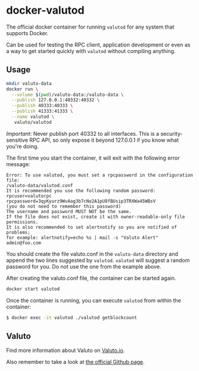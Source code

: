 # docker-valutod

The official docker container for running `valutod` for any system that supports Docker.

Can be used for testing the RPC client, application development or even as a way to get 
started quickly with `valutod` without compiling anything.

## Usage

```bash
mkdir valuto-data
docker run \
  --volume $(pwd)/valuto-data:/valuto-data \
  --publish 127.0.0.1:40332:40332 \
  --publish 40333:40333 \
  --publish 41333:41333 \
  --name valutod \
   valuto/valutod
```

*Important*:
Never publish port 40332 to all interfaces. This is a security-sensitive RPC API, so only expose 
it beyond 127.0.0.1 if you know what you're doing.

The first time you start the container, it will exit with the following error message:

```
Error: To use valutod, you must set a rpcpassword in the configuration file:
/valuto-data/valutod.conf
It is recommended you use the following random password:
rpcuser=valutorpc
rpcpassword=3qyKyurz9WvAag3b7cNo2A1pU8fBUsip3TRXWa45WBsV
(you do not need to remember this password)
The username and password MUST NOT be the same.
If the file does not exist, create it with owner-readable-only file permissions.
It is also recommended to set alertnotify so you are notified of problems;
for example: alertnotify=echo %s | mail -s "Valuto Alert" admin@foo.com
```

You should create the file valuto.conf in the `valuto-data` directory and append the two 
lines suggested by `valutod`. `valutod` will suggest a random password for you. Do not use the one from the example above.

After creating the valuto.conf file, the container can be started again.

```bash
docker start valutod
```

Once the container is running, you can execute `valutod` from within the container:

```bash
$ docker exec -it valutod ./valutod getblockcount
```

## Valuto

Find more information about Valuto on [Valuto.io](https://valuto.io).

Also remember to take a look at [the official Github page](https://github.com/valuto).
